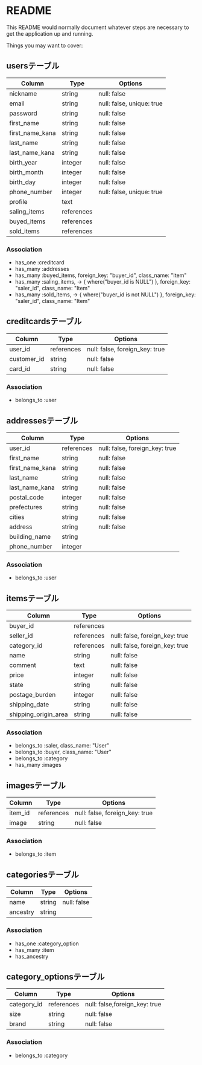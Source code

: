 # README
This README would normally document whatever steps are necessary to get the
application up and running.

Things you may want to cover:


## usersテーブル
| Column          | Type       | Options                   |
| --------------- | ---------- | ------------------------- |
| nickname        | string     | null: false               |
| email           | string     | null: false, unique: true |
| password        | string     | null: false               |
| first_name      | string     | null: false               |
| first_name_kana | string     | null: false               |
| last_name       | string     | null: false               |
| last_name_kana  | string     | null: false               |
| birth_year      | integer    | null: false               |
| birth_month     | integer    | null: false               |
| birth_day       | integer    | null: false               |
| phone_number    | integer    | null: false, unique: true |
| profile         | text       |                           |
| saling_items    | references |                           |
| buyed_items     | references |                           |
| sold_items      | references |                           |

### Association
- has_one :creditcard
- has_many :addresses
- has_many :buyed_items, foreign_key: "buyer_id", class_name: "Item"
- has_many :saling_items, -> { where("buyer_id is NULL") }, foreign_key: "saler_id", class_name: "Item"
- has_many :sold_items, -> { where("buyer_id is not NULL") }, foreign_key: "saler_id", class_name: "Item"


## creditcardsテーブル
| Column          | Type       | Options                        |
| --------------- | ---------- | ------------------------------ |
| user_id         | references | null: false, foreign_key: true |
| customer_id     | string     | null: false                    |
| card_id         | string     | null: false                    |

### Association
- belongs_to :user


## addressesテーブル
| Column          | Type       | Options                        |
| --------------- | ---------- | ------------------------------ |
| user_id         | references | null: false, foreign_key: true |
| first_name      | string     | null: false                    |
| first_name_kana | string     | null: false                    |
| last_name       | string     | null: false                    |
| last_name_kana  | string     | null: false                    |
| postal_code     | integer    | null: false                    |
| prefectures     | string     | null: false                    |
| cities          | string     | null: false                    |
| address         | string     | null: false                    |
| building_name   | string     |
| phone_number    | integer    |
### Association
- belongs_to :user


## itemsテーブル
| Column        | Type       | Options                        |
| ------------- | ---------- | ------------------------------ |
| buyer_id      | references |                                |
| seller_id     | references | null: false, foreign_key: true |
| category_id   | references | null: false, foreign_key: true |
| name          | string     | null: false                    |
| comment       | text       | null: false                    |
| price         | integer    | null: false                    |
| state         | string     | null: false                    |
| postage_burden| integer    | null: false                    |
| shipping_date | string     | null: false                    |
| shipping_origin_area  | string | null: false                |

### Association
- belongs_to :saler, class_name: "User"
- belongs_to :buyer, class_name: "User"
- belongs_to :category
- has_many :images


## imagesテーブル
| Column  | Type       | Options                        |
| ------- | ---------- | ------------------------------ |
| item_id | references | null: false, foreign_key: true |
| image   | string     | null: false                    |

### Association
- belongs_to :item


## categoriesテーブル
| Column   | Type   | Options     |
| -------- | ------ | ----------- |
| name     | string | null: false |
| ancestry | string |             |

### Association
- has_one :category_option
- has_many :item
- has_ancestry


## category_optionsテーブル
| Column      | Type       | Options                       |
| ----------- | ---------- | ----------------------------- |
| category_id | references | null: false,foreign_key: true |
| size        | string     | null: false                   |
| brand       | string     | null: false                   |

### Association
- belongs_to :category
